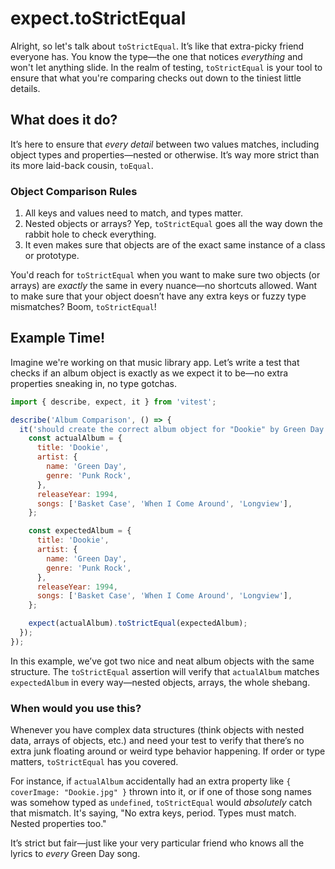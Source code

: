 # expect.toStrictEqual

Alright, so let's talk about `toStrictEqual`. It’s like that extra-picky friend everyone has. You know the type—the one that notices _everything_ and won't let anything slide. In the realm of testing, `toStrictEqual` is your tool to ensure that what you're comparing checks out down to the tiniest little details.

## What does it do?

It’s here to ensure that _every detail_ between two values matches, including object types and properties—nested or otherwise. It’s way more strict than its more laid-back cousin, `toEqual`.

### Object Comparison Rules

1. All keys and values need to match, and types matter.
2. Nested objects or arrays? Yep, `toStrictEqual` goes all the way down the rabbit hole to check everything.
3. It even makes sure that objects are of the exact same instance of a class or prototype.

You'd reach for `toStrictEqual` when you want to make sure two objects (or arrays) are _exactly_ the same in every nuance—no shortcuts allowed. Want to make sure that your object doesn’t have any extra keys or fuzzy type mismatches? Boom, `toStrictEqual`!

## Example Time!

Imagine we're working on that music library app. Let’s write a test that checks if an album object is exactly as we expect it to be—no extra properties sneaking in, no type gotchas.

```js
import { describe, expect, it } from 'vitest';

describe('Album Comparison', () => {
  it('should create the correct album object for "Dookie" by Green Day', () => {
    const actualAlbum = {
      title: 'Dookie',
      artist: {
        name: 'Green Day',
        genre: 'Punk Rock',
      },
      releaseYear: 1994,
      songs: ['Basket Case', 'When I Come Around', 'Longview'],
    };

    const expectedAlbum = {
      title: 'Dookie',
      artist: {
        name: 'Green Day',
        genre: 'Punk Rock',
      },
      releaseYear: 1994,
      songs: ['Basket Case', 'When I Come Around', 'Longview'],
    };

    expect(actualAlbum).toStrictEqual(expectedAlbum);
  });
});
```

In this example, we’ve got two nice and neat album objects with the same structure. The `toStrictEqual` assertion will verify that `actualAlbum` matches `expectedAlbum` in every way—nested objects, arrays, the whole shebang.

### When would you use this?

Whenever you have complex data structures (think objects with nested data, arrays of objects, etc.) and need your test to verify that there’s no extra junk floating around or weird type behavior happening. If order or type matters, `toStrictEqual` has you covered.

For instance, if `actualAlbum` accidentally had an extra property like `{ coverImage: "Dookie.jpg" }` thrown into it, or if one of those song names was somehow typed as `undefined`, `toStrictEqual` would _absolutely_ catch that mismatch. It's saying, "No extra keys, period. Types must match. Nested properties too."

It’s strict but fair—just like your very particular friend who knows all the lyrics to _every_ Green Day song.
